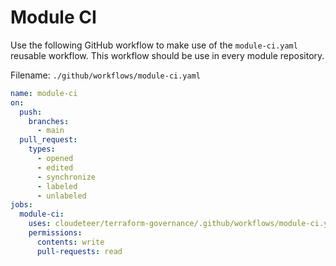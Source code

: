 # Module CI

Use the following GitHub workflow to make use of the `module-ci.yaml` reusable workflow. This workflow should be use in every module repository.

Filename: `./github/workflows/module-ci.yaml`

```yaml
name: module-ci
on:
  push:
    branches:
      - main
  pull_request:
    types:
      - opened
      - edited
      - synchronize
      - labeled
      - unlabeled
jobs:
  module-ci:
    uses: cloudeteer/terraform-governance/.github/workflows/module-ci.yaml@main
    permissions:
      contents: write
      pull-requests: read
```
